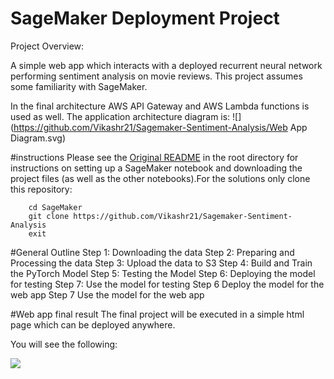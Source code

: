# SageMaker Deployment Project

Project Overview:

 A simple web app which interacts with a deployed recurrent neural network performing sentiment analysis on movie reviews. This project assumes some familiarity with SageMaker.

In the final architecture AWS API Gateway and AWS Lambda functions is used as well. The application architecture diagram is:
![](https://github.com/Vikashr21/Sagemaker-Sentiment-Analysis/Web App Diagram.svg)

#instructions
Please see the [Original README](https://github.com/udacity/sagemaker-deployment/tree/master/README.md) in the root directory for instructions on setting up a SageMaker notebook and downloading the project files (as well as the other notebooks).For the solutions only clone this repository:
		
		cd SageMaker
		git clone https://github.com/Vikashr21/Sagemaker-Sentiment-Analysis
		exit


#General Outline
Step 1: Downloading the data
Step 2: Preparing and Processing the data
Step 3: Upload the data to S3
Step 4: Build and Train the PyTorch Model
Step 5: Testing the Model
Step 6: Deploying the model for testing
Step 7: Use the model for testing
Step 6 Deploy the model for the web app
Step 7 Use the model for the web app

#Web app final result
The final project will be executed in a simple html page which can be deployed anywhere.

You will see the following:

![](https://github.com/Vikashr21/Sagemaker-Sentiment-Analysis/WebAppResult.gif)

